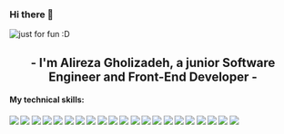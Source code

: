 ### Hi there 👋

<img src= "https://user-images.githubusercontent.com/64093004/189521894-75c31948-3701-442a-b7a6-2e2e222dccf9.svg" alt="just for fun :D">
<br>

<h2 align="center">
   - I'm Alireza Gholizadeh, a junior Software Engineer and Front-End Developer -<br>
</h2>

<h4> My technical skills: <h4>
<img src= "https://img.shields.io/badge/html5-%23E34F26.svg?style=for-the-badge&logo=html5&logoColor=white">
<img src= "https://img.shields.io/badge/css3-%231572B6.svg?style=for-the-badge&logo=css3&logoColor=white">
<img src= "https://img.shields.io/badge/tailwindcss-%2338B2AC.svg?style=for-the-badge&logo=tailwind-css&logoColor=white">
<img src= "https://img.shields.io/badge/bootstrap-%23563D7C.svg?style=for-the-badge&logo=bootstrap&logoColor=white">
<img src= "https://img.shields.io/badge/SASS-hotpink.svg?style=for-the-badge&logo=SASS&logoColor=white">
<img src= "https://img.shields.io/badge/javascript-%23323330.svg?style=for-the-badge&logo=javascript&logoColor=%23F7DF1E">
<img src= "https://img.shields.io/badge/react-%2320232a.svg?style=for-the-badge&logo=react&logoColor=%2361DAFB">
<img src= "https://img.shields.io/badge/React_Router-CA4245?style=for-the-badge&logo=react-router&logoColor=white">
<img src= "https://img.shields.io/badge/React%20Hook%20Form-%23EC5990.svg?style=for-the-badge&logo=reacthookform&logoColor=white
<img src= "https://img.shields.io/badge/redux-%23593d88.svg?style=for-the-badge&logo=redux&logoColor=white">
<img src= "https://img.shields.io/badge/typescript-%23007ACC.svg?style=for-the-badge&logo=typescript&logoColor=white">
<img src= "https://img.shields.io/badge/java-%23ED8B00.svg?style=for-the-badge&logo=java&logoColor=white">
<img src= "https://img.shields.io/badge/python-3670A0?style=for-the-badge&logo=python&logoColor=ffdd54">
<img src= "https://img.shields.io/badge/c++-%2300599C.svg?style=for-the-badge&logo=c%2B%2B&logoColor=white">
<img src="https://img.shields.io/badge/-vscode-23A9F2?style=flat-square&logo=Visual%20Studio%20Code&logoColor=white"/>
<img src="https://img.shields.io/badge/-Git-F44D27?style=flat-square&logo=Git&logoColor=white"/>
<img src="https://img.shields.io/badge/-Github-181717?style=flat-square&logo=GitHub&logoColor=white"/>
<img src="https://img.shields.io/badge/-Algorithms-1C78C0?style=flat-square&logo=Algorithms&logoColor=white"/>
<img src="https://img.shields.io/badge/-Data%20Structures-E4405F?style=flat-square&logo=DataStructures&logoColor=white"/>
<img src="https://img.shields.io/badge/-VHDL-4C5459?style=flat-square&logo=VHDL&logoColor=white"/>
<img src="https://img.shields.io/badge/-Arduino-23A9F2?style=flat-square&logo=Arduino&logoColor=white"/>
<img src="https://img.shields.io/badge/-MySQL-F29111?style=flat-square&logo=MySQL&logoColor=white"/>

